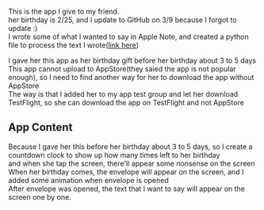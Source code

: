 This is the app I give to my friend.  
her birthday is 2/25, and I update to GitHub on 3/9 because I forgot to update :)  
I wrote some of what I wanted to say in Apple Note, and created a python file to process the text I wrote([link here](https://github.com/haner0834/DataProcessing))  
  
I gave her this app as her birthday gift before her birthday about 3 to 5 days  
This app cannot upload to AppStore(they saied the app is not popular enough), so I need to find another way for her to download the app without AppStore  
The way is that I added her to my app test group and let her download TestFlight, so she can download the app on TestFlight and not AppStore  
  
## App Content  
Because I gave her this before her birthday about 3 to 5 days, so I create a countdown clock to show up how many times left to her birthday  
and when she tap the screen, there'll appear some nonsense on the screen  
When her birthday comes, the envelope will appear on the screen, and I added some animation when envelope is opened  
After envelope was opened, the text that I want to say will appear on the screen one by one.  
